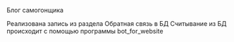 Блог самогонщика

Реализована запись из раздела Обратная связь в БД
Считывание из БД происходит с помощью программы bot_for_website
